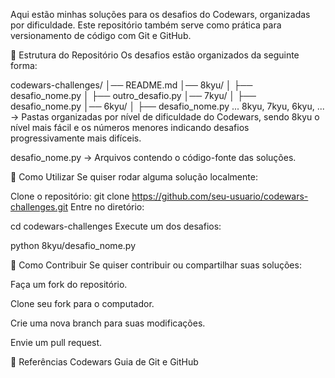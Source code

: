 Aqui estão minhas soluções para os desafios do Codewars, organizadas por dificuldade. Este repositório também serve como prática para versionamento de código com Git e GitHub.

📁 Estrutura do Repositório
Os desafios estão organizados da seguinte forma:


codewars-challenges/
│── README.md
│── 8kyu/
│   ├── desafio_nome.py
│   ├── outro_desafio.py
│── 7kyu/
│   ├── desafio_nome.py
│── 6kyu/
│   ├── desafio_nome.py
...
8kyu, 7kyu, 6kyu, ... → Pastas organizadas por nível de dificuldade do Codewars, sendo 8kyu o nível mais fácil e os números menores indicando desafios progressivamente mais difíceis.

desafio_nome.py → Arquivos contendo o código-fonte das soluções.

🔧 Como Utilizar
Se quiser rodar alguma solução localmente:

Clone o repositório:
git clone https://github.com/seu-usuario/codewars-challenges.git
Entre no diretório:

cd codewars-challenges
Execute um dos desafios:

python 8kyu/desafio_nome.py

🌟 Como Contribuir
Se quiser contribuir ou compartilhar suas soluções:

Faça um fork do repositório.

Clone seu fork para o computador.

Crie uma nova branch para suas modificações.

Envie um pull request.

🔗 Referências
Codewars
Guia de Git e GitHub

